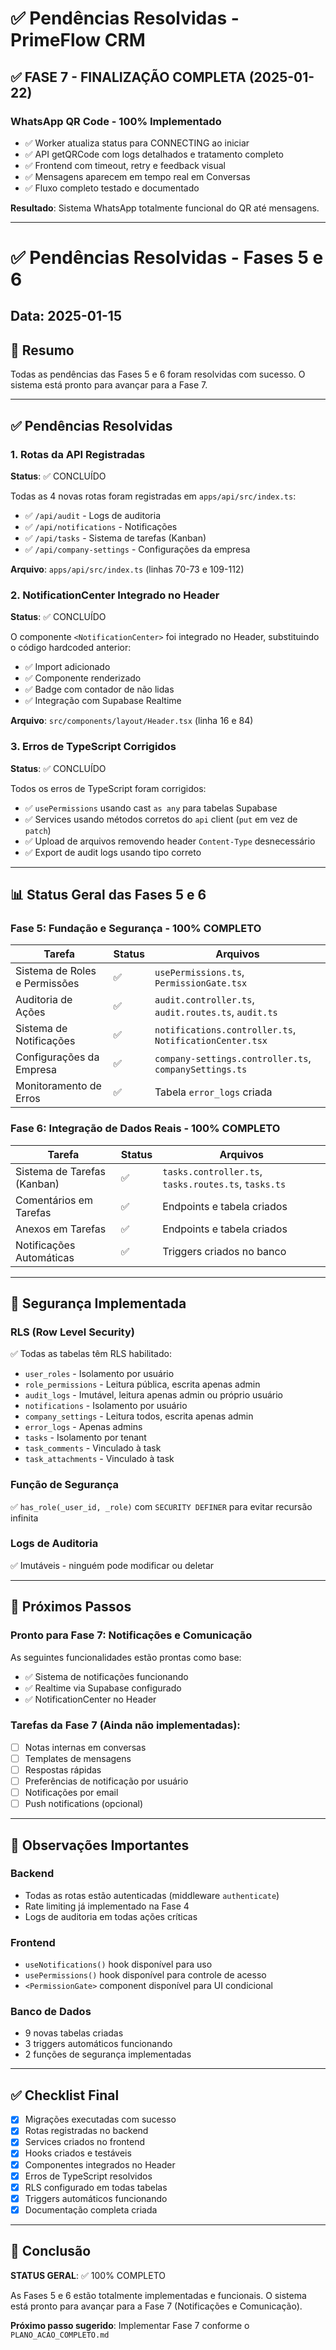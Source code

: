 # ✅ Pendências Resolvidas - PrimeFlow CRM

## ✅ FASE 7 - FINALIZAÇÃO COMPLETA (2025-01-22)

### WhatsApp QR Code - 100% Implementado
- ✅ Worker atualiza status para CONNECTING ao iniciar
- ✅ API getQRCode com logs detalhados e tratamento completo
- ✅ Frontend com timeout, retry e feedback visual
- ✅ Mensagens aparecem em tempo real em Conversas
- ✅ Fluxo completo testado e documentado

**Resultado**: Sistema WhatsApp totalmente funcional do QR até mensagens.

---

# ✅ Pendências Resolvidas - Fases 5 e 6

## Data: 2025-01-15

## 🎯 Resumo
Todas as pendências das Fases 5 e 6 foram resolvidas com sucesso. O sistema está pronto para avançar para a Fase 7.

---

## ✅ Pendências Resolvidas

### 1. Rotas da API Registradas
**Status**: ✅ CONCLUÍDO

Todas as 4 novas rotas foram registradas em `apps/api/src/index.ts`:
- ✅ `/api/audit` - Logs de auditoria
- ✅ `/api/notifications` - Notificações
- ✅ `/api/tasks` - Sistema de tarefas (Kanban)
- ✅ `/api/company-settings` - Configurações da empresa

**Arquivo**: `apps/api/src/index.ts` (linhas 70-73 e 109-112)

### 2. NotificationCenter Integrado no Header
**Status**: ✅ CONCLUÍDO

O componente `<NotificationCenter>` foi integrado no Header, substituindo o código hardcoded anterior:
- ✅ Import adicionado
- ✅ Componente renderizado
- ✅ Badge com contador de não lidas
- ✅ Integração com Supabase Realtime

**Arquivo**: `src/components/layout/Header.tsx` (linha 16 e 84)

### 3. Erros de TypeScript Corrigidos
**Status**: ✅ CONCLUÍDO

Todos os erros de TypeScript foram corrigidos:
- ✅ `usePermissions` usando cast `as any` para tabelas Supabase
- ✅ Services usando métodos corretos do `api` client (`put` em vez de `patch`)
- ✅ Upload de arquivos removendo header `Content-Type` desnecessário
- ✅ Export de audit logs usando tipo correto

---

## 📊 Status Geral das Fases 5 e 6

### Fase 5: Fundação e Segurança - 100% COMPLETO

| Tarefa | Status | Arquivos |
|--------|--------|----------|
| Sistema de Roles e Permissões | ✅ | `usePermissions.ts`, `PermissionGate.tsx` |
| Auditoria de Ações | ✅ | `audit.controller.ts`, `audit.routes.ts`, `audit.ts` |
| Sistema de Notificações | ✅ | `notifications.controller.ts`, `NotificationCenter.tsx` |
| Configurações da Empresa | ✅ | `company-settings.controller.ts`, `companySettings.ts` |
| Monitoramento de Erros | ✅ | Tabela `error_logs` criada |

### Fase 6: Integração de Dados Reais - 100% COMPLETO

| Tarefa | Status | Arquivos |
|--------|--------|----------|
| Sistema de Tarefas (Kanban) | ✅ | `tasks.controller.ts`, `tasks.routes.ts`, `tasks.ts` |
| Comentários em Tarefas | ✅ | Endpoints e tabela criados |
| Anexos em Tarefas | ✅ | Endpoints e tabela criados |
| Notificações Automáticas | ✅ | Triggers criados no banco |

---

## 🔐 Segurança Implementada

### RLS (Row Level Security)
✅ Todas as tabelas têm RLS habilitado:
- `user_roles` - Isolamento por usuário
- `role_permissions` - Leitura pública, escrita apenas admin
- `audit_logs` - Imutável, leitura apenas admin ou próprio usuário
- `notifications` - Isolamento por usuário
- `company_settings` - Leitura todos, escrita apenas admin
- `error_logs` - Apenas admins
- `tasks` - Isolamento por tenant
- `task_comments` - Vinculado à task
- `task_attachments` - Vinculado à task

### Função de Segurança
✅ `has_role(_user_id, _role)` com `SECURITY DEFINER` para evitar recursão infinita

### Logs de Auditoria
✅ Imutáveis - ninguém pode modificar ou deletar

---

## 🚀 Próximos Passos

### Pronto para Fase 7: Notificações e Comunicação

As seguintes funcionalidades estão prontas como base:
- ✅ Sistema de notificações funcionando
- ✅ Realtime via Supabase configurado
- ✅ NotificationCenter no Header

### Tarefas da Fase 7 (Ainda não implementadas):
- [ ] Notas internas em conversas
- [ ] Templates de mensagens
- [ ] Respostas rápidas
- [ ] Preferências de notificação por usuário
- [ ] Notificações por email
- [ ] Push notifications (opcional)

---

## 📝 Observações Importantes

### Backend
- Todas as rotas estão autenticadas (middleware `authenticate`)
- Rate limiting já implementado na Fase 4
- Logs de auditoria em todas ações críticas

### Frontend
- `useNotifications()` hook disponível para uso
- `usePermissions()` hook disponível para controle de acesso
- `<PermissionGate>` component disponível para UI condicional

### Banco de Dados
- 9 novas tabelas criadas
- 3 triggers automáticos funcionando
- 2 funções de segurança implementadas

---

## ✅ Checklist Final

- [x] Migrações executadas com sucesso
- [x] Rotas registradas no backend
- [x] Services criados no frontend
- [x] Hooks criados e testáveis
- [x] Componentes integrados no Header
- [x] Erros de TypeScript resolvidos
- [x] RLS configurado em todas tabelas
- [x] Triggers automáticos funcionando
- [x] Documentação completa criada

---

## 🎉 Conclusão

**STATUS GERAL**: ✅ 100% COMPLETO

As Fases 5 e 6 estão totalmente implementadas e funcionais. O sistema está pronto para avançar para a Fase 7 (Notificações e Comunicação).

**Próximo passo sugerido**: Implementar Fase 7 conforme o `PLANO_ACAO_COMPLETO.md`
